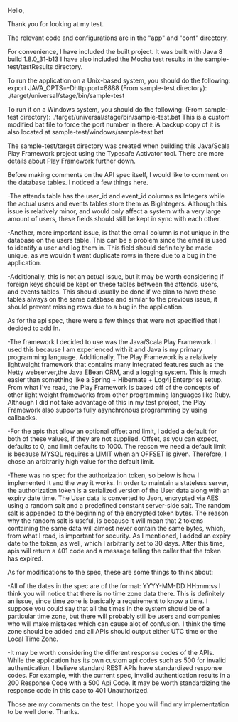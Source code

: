 Hello,

Thank you for looking at my test. 

The relevant code and configurations are in the "app" and "conf" directory.

For convenience, I have included the built project. It was built with Java 8 build 1.8.0_31-b13
I have also included the Mocha test results in the sample-test/testResults directory.

To run the application on a Unix-based system, you should do the following:
export JAVA_OPTS=-Dhttp.port=8888
(From sample-test directory): ./target/universal/stage/bin/sample-test

To run it on a Windows system, you should do the following:
(From sample-test directory): ./target/universal/stage/bin/sample-test.bat
This is a custom modified bat file to force the port number in there. A backup copy of it is also located at sample-test/windows/sample-test.bat

The sample-test/target directory was created when building this Java/Scala Play Framework project using the Typesafe Activator tool. There are more details about Play Framework further down.

Before making comments on the API spec itself, I would like to comment on the database tables. I noticed a few things here.

-The attends table has the user_id and event_id columns as Integers while the actual users and events tables store them as BigIntegers.
Although this issue is relatively minor, and would only affect a system with a very large amount of users, these fields should still be kept in sync with each other.

-Another, more important issue, is that the email column is not unique in the database on the users table. This can be a problem since the email is used to identify a user
and log them in. This field should definitely be made unique, as we wouldn't want duplicate rows in there due to a bug in the application.

-Additionally, this is not an actual issue, but it may be worth considering if foreign keys should be kept on these tables between the attends, users, and events tables.
This should usually be done if we plan to have these tables always on the same database and similar to the previous issue, it should prevent missing rows due to a bug in the application.


As for the api spec, there were a few things that were not specified that I decided to add in.

-The framework I decided to use was the Java/Scala Play Framework. I used this because I am experienced with it and Java is my primary programming language. Additionally, The Play Framework is a relatively lightweight framework that contains many integrated features such as the Netty webserver,the Java EBean ORM, and a logging system. This is much easier than something like a Spring + Hibernate + Log4j Enterprise setup. From what I've read, the Play Framework is based off of the concepts of other light weight frameworks from other programming languages like Ruby. Although I did not take advantage of this in my test project, the Play Framework also supports fully asynchronous programming by using callbacks.

-For the apis that allow an optional offset and limit, I added a default for both of these values, if they are not supplied. Offset, as you can expect, defaults to 0, and limit
 defaults to 1000. The reason we need a default limit is because MYSQL requires a LIMIT when an OFFSET is given. Therefore, I chose an arbitrarily high value for the default limit.

-There was no spec for the authorization token, so below is how I implemented it and the way it works.
In order to maintain a stateless server, the authorization token is a serialized version of the User data along with an expiry date time. The User data is converted to Json,
encrypted via AES using a random salt and a predefined constant server-side salt. The random salt is appended to the beginning of the encrypted token bytes. The reason why
the random salt is useful, is because it will mean that 2 tokens containing the same data will almost never contain the same bytes, which, from what I read, is important for security.
As I mentioned, I added an expiry date to the token, as well, which I arbitrarily set to 30 days. After this time, apis will return a 401 code and a message telling the caller
that the token has expired.

As for modifications to the spec, these are some things to think about:

-All of the dates in the spec are of the format: YYYY-MM-DD HH:mm:ss
I think you will notice that there is no time zone data there. This is definitely an issue, since time zone is basically a requirement to know a time. I suppose you could say that all the times in the system should be of a particular time zone, but there will probably still be users and companies who will make mistakes which can cause alot of confusion. I think the time zone
should be added and all APIs should output either UTC time or the Local Time Zone.

-It may be worth considering the different response codes of the APIs. While the application has its own custom api codes such as 500 for invalid authentication, I believe standard REST APIs
have standardized response codes. For example, with the current spec, invalid authentication results in a 200 Response Code with a 500 Api Code. It may be worth standardizing the response code in this case to 401 Unauthorized.

Those are my comments on the test. I hope you will find my implementation to be well done.
Thanks.
